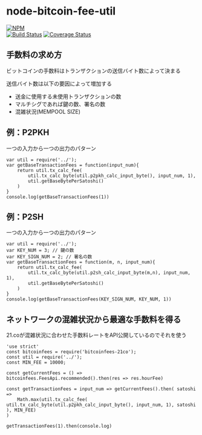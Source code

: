 # node-bitcoin-fee-util

[![NPM](https://nodei.co/npm/bitcoin-util-fee.png?downloads=true&downloadRank=true&stars=true)](https://nodei.co/npm/bitcoin-util-fee)  
[![Build Status](https://secure.travis-ci.org/you21979/node-bitcoin-util-fee.png?branch=master)](https://travis-ci.org/you21979/node-bitcoin-util-fee)
[![Coverage Status](https://coveralls.io/repos/github/you21979/node-bitcoin-util-fee/badge.svg?branch=master)](https://coveralls.io/github/you21979/node-bitcoin-util-fee?branch=master)

## 手数料の求め方

ビットコインの手数料はトランザクションの送信バイト数によって決まる  

送信バイト数は以下の要因によって増加する

* 送金に使用する未使用トランザクションの数
* マルチシグであれば鍵の数、署名の数
* 混雑状況(MEMPOOL SIZE)

## 例：P2PKH

一つの入力から一つの出力のパターン

```
var util = require('../');
var getBaseTransactionFees = function(input_num){
    return util.tx_calc_fee(
        util.tx_calc_byte(util.p2pkh_calc_input_byte(), input_num, 1),
        util.getBaseBytePerSatoshi()
    )
}
console.log(getBaseTransactionFees(1))
```

## 例：P2SH

一つの入力から一つの出力のパターン

```
var util = require('../');
var KEY_NUM = 3; // 鍵の数
var KEY_SIGN_NUM = 2; // 署名の数
var getBaseTransactionFees = function(m, n, input_num){
    return util.tx_calc_fee(
        util.tx_calc_byte(util.p2sh_calc_input_byte(m,n), input_num, 1),
        util.getBaseBytePerSatoshi()
    )
}
console.log(getBaseTransactionFees(KEY_SIGN_NUM, KEY_NUM, 1))
```

## ネットワークの混雑状況から最適な手数料を得る

21.coが混雑状況に合わせた手数料レートをAPI公開しているのでそれを使う

```
'use strict'
const bitcoinfees = require('bitcoinfees-21co');
const util = require('../');
const MIN_FEE = 10000;

const getCurrentFees = () => bitcoinfees.FeesApi.recommended().then(res => res.hourFee)

const getTransactionFees = input_num => getCurrentFees().then( satoshi =>
    Math.max(util.tx_calc_fee( util.tx_calc_byte(util.p2pkh_calc_input_byte(), input_num, 1), satoshi ), MIN_FEE)
)

getTransactionFees(1).then(console.log)
```




